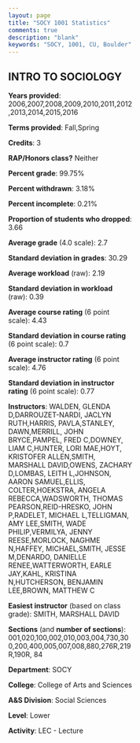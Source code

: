 ```yaml
---
layout: page
title: "SOCY 1001 Statistics"
comments: true
description: "blank"
keywords: "SOCY, 1001, CU, Boulder"
--- 
```

<head>
<script src="https://ajax.googleapis.com/ajax/libs/jquery/2.1.3/jquery.min.js"></script>
<script src="https://dl.dropboxusercontent.com/s/pc42nxpaw1ea4o9/highcharts.js?dl=0"></script>
<!-- <script src="../assets/js/highcharts.js"></script> -->
<style type="text/css">@font-face {
	font-family: "Bebas Neue";
	src: url(https://www.filehosting.org/file/details/544349/BebasNeue%20Regular.otf) format("opentype");
	}
	h1.Bebas { 
		font-family: "Bebas Neue", Verdana, Tahoma;
	}
</style>
</head>
<body>
	<div id="container" style="float: right; width: 45%; height: 88%; margin-left: 2.5%; margin-right: 2.5%;"></div>
	<script language="JavaScript">
		$(document).ready(function() {
		var chart = {type: 'column'};
		var title = {text: 'Grade Distribution'};
		var xAxis = {categories: ['A','B','C','D','F'],crosshair: true};
		var yAxis = {min: 0,title: {text: 'Percentage'}};
		var tooltip = {headerFormat: '<center><b><span style="font-size:20px">{point.key}</span></b></center>',
		               pointFormat: '<td style="padding:0"><b>{point.y:.1f}%</b></td>',
		               footerFormat: '</table>',shared: true,useHTML: true};
		var plotOptions = {column: {pointPadding: 0.0,borderWidth: 0}};  
		var credits = {enabled: false};var series= [{name: 'Percent',data: [18.68,40.91,28.08,7.53,4.77,]}];
		var json = {};
		json.chart = chart;
		json.title = title;
		json.tooltip = tooltip;
		json.xAxis = xAxis;
		json.yAxis = yAxis;  
		json.series = series;
		json.plotOptions = plotOptions;  
		json.credits = credits;
		$('#container').highcharts(json);
	});
	</script>
</body>
			   
## INTRO TO SOCIOLOGY

**Years provided**: 2006,2007,2008,2009,2010,2011,2012,2013,2014,2015,2016

**Terms provided**: Fall,Spring

**Credits**: 3

**RAP/Honors class?** Neither

**Percent grade**: 99.75%

**Percent withdrawn**: 3.18%

**Percent incomplete**: 0.21%

**Proportion of students who dropped**: 3.66

**Average grade** (4.0 scale): 2.7

**Standard deviation in grades**: 30.29

**Average workload** (raw): 2.19

**Standard deviation in workload** (raw): 0.39

**Average course rating** (6 point scale): 4.43

**Standard deviation in course rating** (6 point scale): 0.7

**Average instructor rating** (6 point scale): 4.76

**Standard deviation in instructor rating** (6 point scale): 0.77

**Instructors**: WALDEN, GLENDA D,DARROUZET-NARDI, JACLYN RUTH,HARRIS, PAVLA,STANLEY, DAWN,MERRILL, JOHN BRYCE,PAMPEL, FRED C,DOWNEY, LIAM C,HUNTER, LORI MAE,HOYT, KRISTOFER ALLEN,SMITH, MARSHALL DAVID,OWENS, ZACHARY D,LOMBAS, LEITH L,JOHNSON, AARON SAMUEL,ELLIS, COLTER,HOEKSTRA, ANGELA REBECCA,WADSWORTH, THOMAS PEARSON,REID-HRESKO, JOHN P,RADELET, MICHAEL L,TELLIGMAN, AMY LEE,SMITH, WADE PHILIP,VERMILYA, JENNY REESE,MORLOCK, NAGHME N,HAFFEY, MICHAEL,SMITH, JESSE M,DENARDO, DANIELLE RENEE,WATTERWORTH, EARLE JAY,KAHL, KRISTINA N,HUTCHERSON, BENJAMIN LEE,BROWN, MATTHEW C

**Easiest instructor** (based on class grade): SMITH, MARSHALL DAVID

**Sections** (and **number of sections**): 001,020,100,002,010,003,004,730,300,200,400,005,007,008,880,276R,219R,190R, 84

**Department**: SOCY

**College**: College of Arts and Sciences

**A&S Division**: Social Sciences

**Level**: Lower

**Activity**: LEC - Lecture
